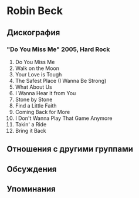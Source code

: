 # Robin Beck



## Дискография

### "Do You Miss Me" 2005, Hard Rock

01. Do You Miss Me
02. Walk on the Moon
03. Your Love is Tough
04. The Safest Place (I Wanna Be Strong)
05. What About Us
06. I Wanna Hear it from You
07. Stone by Stone
08. Find a Little Faith
09. Coming Back for More
10. I Don't Wanna Play That Game Anymore
11. Takin' a Ride
12. Bring it Back


## Отношения с другими группами


## Обсуждения


## Упоминания

